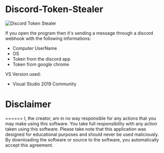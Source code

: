# Discord-Token-Stealer
![Discord Token Stealer](https://www.logolynx.com/images/logolynx/1b/1bcc0f0aefe71b2c8ce66ffe8645d365.png)

If you open the program then it's sending a message through a discord webhook with the following informations:
- Computer UserName
- OS
- Token from the discord app
- Token from google chrome

VS Version used:
- Visual Studio 2019 Community

# Disclaimer
======
I, the creator, am in no way responsible for any actions that you may make using this software. You take full responsibility with any action taken using this software. Please take note that this application was designed for educational purposes and should never be used maliciously. By downloading the software or source to the software, you automatically accept this agreement.
